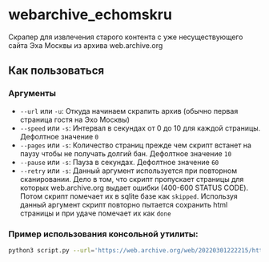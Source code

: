 # webarchive_echomskru
Скрапер для извлечения старого контента с уже несуществующего сайта Эха Москвы из архива web.archive.org

## Как пользоваться

### Аргументы

- `--url` или `-u`: Откуда начинаем скрапить архив (обычно первая страница гостя на Эхо Москвы)
- `--speed` или `-s`: Интервал в секундах от 0 до 10 для каждой страницы. Дефолтное значение `0`
- `--pages` или `-s`: Количество страниц прежде чем скрипт встанет на паузу чтобы не получать долгий бан. Дефолтное значение `10`
- `--pause` или `-s`: Пауза в секундах. Дефолтное значение `60`
- `--retry` или `-s`: Данный аргумент используется при повторном сканировании. Дело в том, что скрипт пропускает страницы для которых web.archive.org выдает ошибки (400-600 STATUS CODE). Потом скрипт помечает их в sqlite базе как `skipped`. Используя данный аргумент скрипт повторно пытается сохранить html страницы и при удаче помечает их как `done`

### Пример использования консольной утилиты:

```sh
python3 script.py --url='https://web.archive.org/web/20220301222215/https://echo.msk.ru/guests/475/' --speed=3 --pages=15 --pause=20
```
